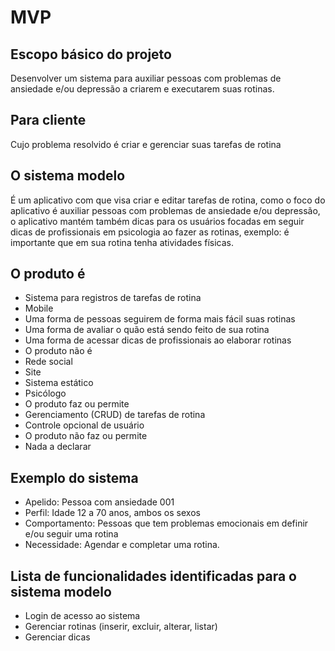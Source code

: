 # MVP

## Escopo básico do projeto
 Desenvolver um sistema para auxiliar pessoas com problemas de ansiedade e/ou depressão a criarem e executarem suas rotinas.
 
## Para cliente
Cujo problema resolvido é criar e gerenciar suas tarefas de rotina

## O sistema modelo
É um aplicativo com que visa criar e editar tarefas de rotina, como o foco do aplicativo é auxiliar pessoas com problemas de ansiedade e/ou depressão, o aplicativo mantém também dicas para os usuários focadas em seguir dicas de profissionais em psicologia ao fazer as rotinas, exemplo: é importante que em sua rotina tenha atividades físicas.

## O produto é
- Sistema para registros de tarefas de rotina
- Mobile
- Uma forma de pessoas seguirem de forma mais fácil suas rotinas
- Uma forma de avaliar o quão está sendo feito de sua rotina
- Uma forma de acessar dicas de profissionais ao elaborar rotinas
- O produto não é
- Rede social
- Site
- Sistema estático
- Psicólogo
- O produto faz ou permite
- Gerenciamento (CRUD) de tarefas de rotina
- Controle opcional de usuário
- O produto não faz ou permite
- Nada a declarar

## Exemplo do sistema
- Apelido: Pessoa com ansiedade 001
- Perfil: Idade 12 a 70 anos, ambos os sexos 
- Comportamento: Pessoas que tem problemas emocionais em definir e/ou seguir uma rotina
- Necessidade: Agendar e completar uma rotina.

## Lista de funcionalidades identificadas para o sistema modelo
- Login de acesso ao sistema
- Gerenciar rotinas (inserir, excluir, alterar, listar)
- Gerenciar dicas
